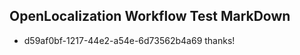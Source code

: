 ## OpenLocalization Workflow Test MarkDown
* d59af0bf-1217-44e2-a54e-6d73562b4a69 
thanks!<!--HONumber=Mar16_HO4-->
